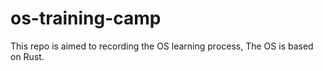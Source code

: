 # os-training-camp
This repo is aimed to recording the OS learning process, The OS is based on Rust.
